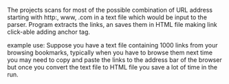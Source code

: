 The projects scans for most of the possible combination of URL address starting with http:, www, .com in a text file which would be input to the parser. Program extracts the links, an saves them in HTML file making link click-able adding anchor tag.

example use:
Suppose you have a text file containing 1000 links from your browsing bookmarks, typically when you have to browse them next time you may need to copy and paste the links to the address bar of the browser but once you convert the text file to HTML file you save a lot of time in the run.